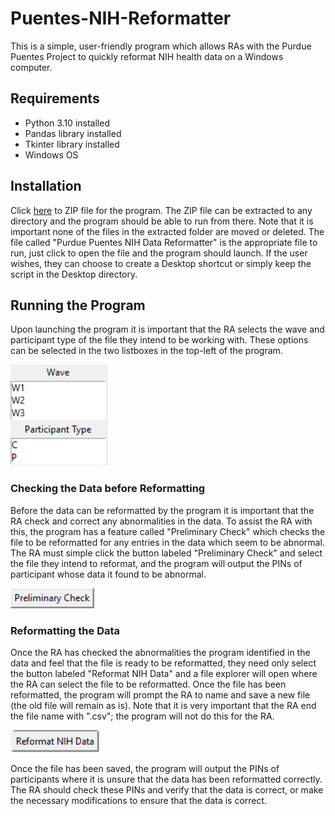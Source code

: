 # Puentes-NIH-Reformatter
This is a simple, user-friendly program which allows RAs with the Purdue Puentes Project to quickly reformat NIH health data on a Windows computer.

## Requirements
- Python 3.10 installed
- Pandas library installed
- Tkinter library installed
- Windows OS

## Installation
Click [here](https://github.com/Reis-McMillan/Puentes-NIH-Reformatter/archive/refs/heads/master.zip) to ZIP file for the program. The ZIP file can be extracted to any directory and the program should be able to run from there. Note that it is important none of the files in the extracted folder are moved or deleted. The file called "Purdue Puentes NIH Data Reformatter" is the appropriate file to run, just click to open the file and the program should launch. If the user wishes, they can choose to create a Desktop shortcut or simply keep the script in the Desktop directory.

## Running the Program
Upon launching the program it is important that the RA selects the wave and participant type of the file they intend to be working with. These options can be selected in the two listboxes in the top-left of the program.

![](https://github.com/Reis-McMillan/Puentes-NIH-Reformatter/blob/4153215d722a7fcc2e059fd16de750fc0d391eee/README%20photos/wave_and_participant.png)

### Checking the Data before Reformatting
Before the data can be reformatted by the program it is important that the RA check and correct any abnormalities in the data. To assist the RA with this, the program has a feature called "Preliminary Check" which checks the file to be reformatted for any entries in the data which seem to be abnormal. The RA must simple click the button labeled "Preliminary Check" and select the file they intend to reformat, and the program will output the PINs of participant whose data it found to be abnormal.

![](https://github.com/Reis-McMillan/Puentes-NIH-Reformatter/blob/4153215d722a7fcc2e059fd16de750fc0d391eee/README%20photos/prelim_check.png)

### Reformatting the Data
Once the RA has checked the abnormalities the program identified in the data and feel that the file is ready to be reformatted, they need only select the button labeled "Reformat NIH Data" and a file explorer will open where the RA can select the file to be reformatted. Once the file has been reformatted, the program will prompt the RA to name and save a new file (the old file will remain as is). Note that it is very important that the RA end the file name with ".csv"; the program will not do this for the RA. 

![](https://github.com/Reis-McMillan/Puentes-NIH-Reformatter/blob/cb5809d4749a80e77adae35f79c20c9a4bed2764/README%20photos/reformat.png)

Once the file has been saved, the program will output the PINs of participants where it is unsure that the data has been reformatted correctly. The RA should check these PINs and verify that the data is correct, or make the necessary modifications to ensure that the data is correct.
